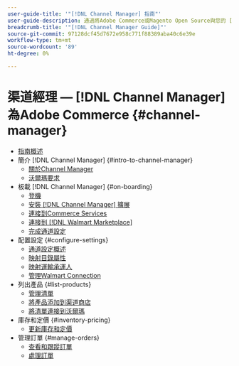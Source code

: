 ```yaml
---
user-guide-title: '"[!DNL Channel Manager] 指南"'
user-guide-description: 通過將Adobe Commerce或Magento Open Source與您的 [!DNL Walmart Marketplace]Seller Central] 帳戶。
breadcrumb-title: '"[!DNL Channel Manager Guide]"'
source-git-commit: 97128dcf45d7672e958c771f88389aba40c6e39e
workflow-type: tm+mt
source-wordcount: '89'
ht-degree: 0%

---
```



# 渠道經理 —  [!DNL Channel Manager] 為Adobe Commerce {#channel-manager}

- [指南概述](guide-overview.md)
- 簡介 [!DNL Channel Manager] {#intro-to-channel-manager}
   - [關於Channel Manager](overview.md)
   - [沃爾瑪要求](walmart-requirements.md)
- 板載 [!DNL Channel Manager] {#on-boarding}
   - [登機](onboard.md)
   - [安裝 [!DNL Channel Manager] 擴展](install.md)
   - [連接到Commerce Services](connect.md)
   - [連接到 [!DNL Walmart Marketplace]](connect-marketplace.md)
   - [完成通道設定](complete-store-setup.md)
- 配置設定 {#configure-settings}
   - [通道設定概述](settings-overview.md)
   - [映射目錄屬性](map-catalog-attributes.md)
   - [映射運輸承運人](map-shipping-carriers.md)
   - [管理Walmart Connection](manage-wmt-connection.md)
- 列出產品 {#list-products}
   - [管理清單](manage-listings.md)
   - [將產品添加到渠道商店](add-products-to-channel-store.md)
   - [將清單連接到沃爾瑪](connect-listings-to-marketplace.md)
- 庫存和定價 {#inventory-pricing}
   - [更新庫存和定價](inventory-and-price-updates.md)
- 管理訂單 {#manage-orders}
   - [查看和跟蹤訂單](manage-orders.md)
   - [處理訂單](process-orders.md)


